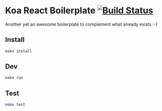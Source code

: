 # Koa React Boilerplate [![Build Status](https://travis-ci.com/mistertemp/koa-react-boilerplate.svg?token=yoAbF1zEgNCEpkqzGXJQ&branch=master)](https://travis-ci.com/mistertemp/koa-react-boilerplate)

Another yet an awesome boilerplate to complement what already exists :-)

## Install

```sh
make install
```

## Dev

```sh
make run
```

## Test

```sh
make test
```
